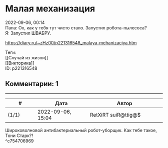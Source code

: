 Малая механизация
=================

  
2022-09-06, 00:14  
 Папа: Ох, как у тебя тут чисто стало. Запустил робота-пылесоса?   
 Я: Запустил ШВАБРУ.   
  
<https://diary.ru/~zHz00/p221316548_malaya-mehanizaciya.htm>  
  
Теги:  
[[Случай из жизни]]  
[[Викторика]]  
ID: p221316548  


Комментарии: 1
--------------

  


---



|         #         |              Дата              |                     Автор                     |           ID           |
| --- | --- | --- | --- |
| (1/1) | 2022-09-06, 15:04 | RetXiRT suiR@ttig@$ | c754706969 |

  
 Широковолновой антибактериальный робот-уборщик. Как тебе такое, Тони Старк?!   
 ^c754706969